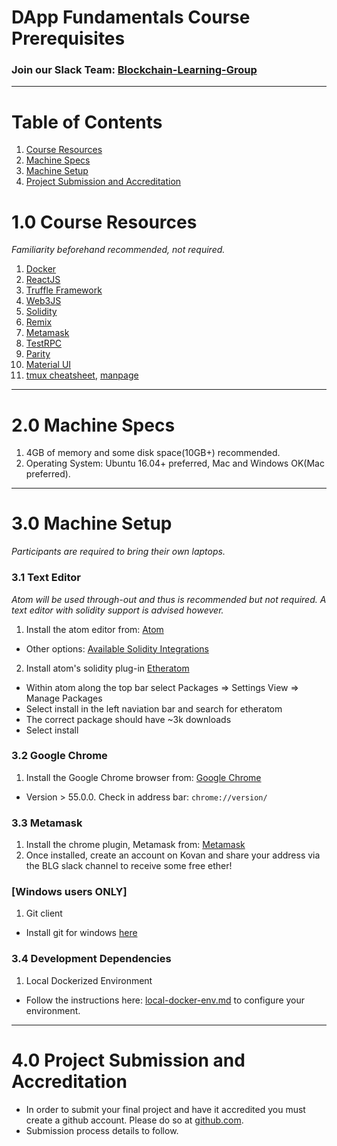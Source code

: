 # DApp Fundamentals Course Prerequisites

### Join our Slack Team: [Blockchain-Learning-Group](https://join.slack.com/t/blockchainlearning/shared_invite/enQtMjIyMzIyODMxMjE3LWM4MTA5YWUwNWI0YmMyMTI5OTY1ODhlYjU3NGJiYWYzYzliMDZlMzM4OGUyZjg0Njk0NzQ0NmI5NGYzZDJlNWY)
---
# Table of Contents
1. [Course Resources](#10-course-resources)
2. [Machine Specs](#20-machine-specs)
3. [Machine Setup](#30-machine-setup)
4. [Project Submission and Accreditation](#40-project-submission-and-accreditation)

# 1.0 Course Resources

*Familiarity beforehand recommended, not required.*
1. [Docker](https://www.docker.com/)
2. [ReactJS](https://reactjs.org/)
3. [Truffle Framework](http://truffleframework.com/)
4. [Web3JS](https://github.com/ethereum/wiki/wiki/JavaScript-API)
5. [Solidity](https://solidity.readthedocs.io/en/develop/)
6. [Remix](https://ethereum.github.io/browser-solidity/#version=soljson-v0.4.15+commit.bbb8e64f.js)
7. [Metamask](https://metamask.io/)
8. [TestRPC](https://github.com/ethereumjs/testrpc)
9. [Parity](https://parity.io/)
10. [Material UI](http://www.material-ui.com/)
11. [tmux cheatsheet](https://gist.github.com/MohamedAlaa/2961058), [manpage](http://manpages.ubuntu.com/manpages/zesty/man1/tmux.1.html)
---
# 2.0 Machine Specs
1. 4GB of memory and some disk space(10GB+) recommended.
2. Operating System: Ubuntu 16.04+ preferred, Mac and Windows OK(Mac preferred).
---
# 3.0 Machine Setup

*Participants are required to bring their own laptops.*

### 3.1 Text Editor

*Atom will be used through-out and thus is recommended but not required. A text editor with solidity support is advised however.*
1. Install the atom editor from: [Atom](https://flight-manual.atom.io/getting-started/sections/installing-atom/)
- Other options: [Available Solidity Integrations](http://solidity.readthedocs.io/en/latest/index.html#available-solidity-integrations)

2. Install atom's solidity plug-in [Etheratom](https://atom.io/packages/etheratom)
- Within atom along the top bar select Packages => Settings View => Manage Packages
- Select install in the left naviation bar and search for etheratom
- The correct package should have ~3k downloads
- Select install

### 3.2 Google Chrome
1. Install the Google Chrome browser from: [Google Chrome](https://support.google.com/chrome/answer/95346?co=GENIE.Platform%3DDesktop&hl=en-GB)
- Version > 55.0.0.  Check in address bar: `chrome://version/`

### 3.3 Metamask
1. Install the chrome plugin, Metamask from: [Metamask](https://chrome.google.com/webstore/detail/metamask/nkbihfbeogaeaoehlefnkodbefgpgknn?hl=en)
2. Once installed, create an account on Kovan and share your address via the BLG slack channel to receive some free ether!

### [Windows users ONLY]
1. Git client
- Install git for windows [here](https://git-for-windows.github.io/)

### 3.4 Development Dependencies
1. Local Dockerized Environment
- Follow the instructions here: [local-docker-env.md](https://github.com/Blockchain-Learning-Group/dapp-fundamentals/blob/master/course-content/prerequisites/local-docker-env.md) to configure your environment.
---
# 4.0 Project Submission and Accreditation
- In order to submit your final project and have it accredited you must create a github account.  Please do so at [github.com](https://github.com/).
- Submission process details to follow.
